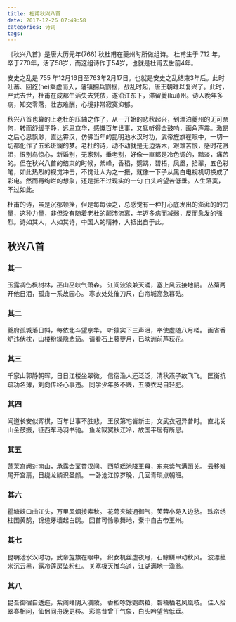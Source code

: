 ```yaml
---
title: 杜甫秋兴八首
date: 2017-12-26 07:49:58
categories: 诗词
tags:
---
```


《秋兴八首》是唐大历元年(766) 秋杜甫在夔州时所做组诗。 杜甫生于 712 年，卒于770年，活了58岁，而这组诗作于54岁，也就是杜甫去世前4年。

安史之乱是 755 年12月16日至763年2月17日。也就是安史之乱结束3年后。此时吐蕃、回纥(he)乘虚而入，藩镇拥兵割据，战乱时起，唐王朝难以复兴了。此时，严武去世，杜甫在成都生活失去凭依，遂沿江东下，滞留夔(kui)州。诗人晚年多病，知交零落，壮志难酬，心境非常寂寞抑郁。

秋兴八首也算的上老杜的压轴之作了，从一开始的悲秋起兴，到漂泊夔州的无可奈何，转而舒缓平静，远思京华，感慨百年世事，又猛听得金鼓响，画角声震。激昂之后心思飘渺，直达霄汉，仿佛当年的昆明池水汉时功，武帝旌旗在眼中，一切一切都化作了五彩斑斓的梦。老杜的诗，动不动就是无边落木，艰难苦恨，感时花溅泪，恨别鸟惊心，新婚别，无家别，垂老别，好像一直都是冷色调的，黯淡，痛苦的。但在秋兴八首的结束的时候，紫峰，香稻，鹦鹉，碧梧，凤凰，拾翠，五色彩笔，如此热烈的视觉冲击，不觉让人为之一振，就像一下子从黑白电视机切换成了彩电。然而再绚烂的想象，还是抵不过现实的一句 白头吟望苦低垂。人生落寞，不过如此。

杜甫的诗，虽是沉郁顿挫，但是每每读之，总感觉有一种打心底发出的澎湃的的力量，这种力量，非但没有随着老杜的颠沛流离，年迈多病而减弱，反而愈发的强烈。诗如其人，人如其诗，中国人的精神，大抵出自于此。

## 秋兴八首
### 其一　
玉露凋伤枫树林，巫山巫峡气萧森。
江间波浪兼天涌，塞上风云接地阴。
丛菊两开他日泪，孤舟一系故园心。
寒衣处处催刀尺，白帝城高急暮砧。
### 其二
夔府孤城落日斜，每依北斗望京华。
听猿实下三声泪，奉使虚随八月槎。
画省香炉违伏枕，山楼粉堞隐悲笳。
请看石上藤萝月，已映洲前芦荻花。
### 其三
千家山郭静朝晖，日日江楼坐翠微。
信宿渔人还泛泛，清秋燕子故飞飞。
匡衡抗疏功名薄，刘向传经心事违。
同学少年多不贱，五陵衣马自轻肥。
### 其四
闻道长安似弈棋，百年世事不胜悲。
王侯第宅皆新主，文武衣冠异昔时。
直北关山金鼓振，征西车马羽书驰。
鱼龙寂寞秋江冷，故国平居有所思。
### 其五
蓬莱宫阙对南山，承露金茎霄汉间。
西望瑶池降王母，东来紫气满函关。
云移雉尾开宫扇，日绕龙鳞识圣颜。
一卧沧江惊岁晚，几回青琐点朝班。
### 其六
瞿塘峡口曲江头，万里风烟接素秋。
花萼夹城通御气，芙蓉小苑入边愁。
珠帘绣柱围黄鹄，锦缆牙墙起白鸥。
回首可怜歌舞地，秦中自古帝王州。
### 其七
昆明池水汉时功，武帝旌旗在眼中。
织女机丝虚夜月，石鲸鳞甲动秋风。
波漂菰米沉云黑，露冷莲房坠粉红。
关塞极天惟鸟道，江湖满地一渔翁。
### 其八
昆吾御宿自逶迤，紫阁峰阴入渼陂。
香稻啄馀鹦鹉粒，碧梧栖老凤凰枝。
佳人拾翠春相问，仙侣同舟晚更移。
彩笔昔曾干气象，白头吟望苦低垂。
